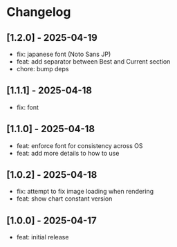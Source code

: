 # Changelog

## [1.2.0] - 2025-04-19

- fix: japanese font (Noto Sans JP)
- feat: add separator between Best and Current section
- chore: bump deps

## [1.1.1] - 2025-04-18

- fix: font

## [1.1.0] - 2025-04-18

- feat: enforce font for consistency across OS
- feat: add more details to how to use

## [1.0.2] - 2025-04-18

- fix: attempt to fix image loading when rendering
- feat: show chart constant version

## [1.0.0] - 2025-04-17

- feat: initial release
